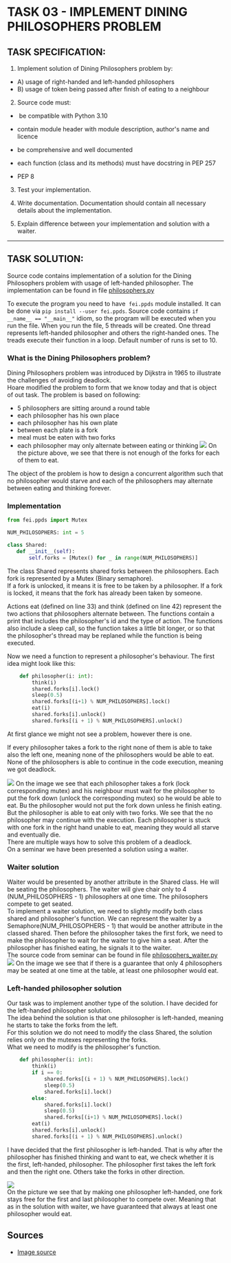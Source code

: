 # TASK 03 - IMPLEMENT DINING PHILOSOPHERS PROBLEM

## TASK SPECIFICATION:

1. Implement solution of Dining Philosophers problem by:
  - A) usage of right-handed and left-handed philosophers
  - B) usage of token being passed after finish of eating to a neighbour
2. Source code must:   
  
  -  be compatible with Python 3.10
    
  - contain module header with module description, author's name and licence
    
  - be comprehensive and well documented
    
  - each function (class and its methods) must have docstring in PEP 257
    
  - PEP 8
    
3. Test your implementation.
  
4. Write documentation. Documentation should contain all necessary details about the implementation.
  
5. Explain difference between your implementation and solution with a waiter.
  

---

## TASK SOLUTION:

Source code contains implementation of a solution for the Dining Philosophers problem with usage of left-handed philosopher. The implementation can be found in file [philosophers.py](https://github.com/AlzbetaFekiacova/Fekiacova_105061_feippds/blob/03/philosphers.py)

To execute the program you need to have  `fei.ppds` module installed. It can be done via `pip install --user fei.ppds`. Source code contains `if __name__ == "__main__"` idiom, so the program will be executed when you run the file. When you run the file, 5 threads will be created. One thread represents left-handed philosopher and others the right-handed ones. The treads execute their function in a loop. Default number of runs is set to 10.

### What is the Dining Philosophers problem?

Dining Philosophers problem was introduced by Dijkstra in 1965 to illustrate the challenges of avoiding deadlock.  
Hoare modified the problem to form that we know today and that is object of out task. The problem is based on following:

- 5 philosophers are sitting around a round table
- each philosopher has his own place
- each philosopher has his own plate
- between each plate is a fork
- meal must be eaten with two forks
- each philosopher may only alternate between eating or thinking
![](problem_img.png)
On the picture above, we see that there is not enough of the forks for each of them to eat.

The object of the problem is how to design a concurrent algorithm such that no philosopher would starve and each of the philosophers may alternate between eating and thinking forever.

### Implementation
```python
from fei.ppds import Mutex  

NUM_PHILOSOPHERS: int = 5  

class Shared:  
   def __init__(self):       
       self.forks = [Mutex() for _ in range(NUM_PHILOSOPHERS)]  
```

The class Shared represents shared forks between the philosophers. Each fork is represented by a Mutex (Binary semaphore).  
If a fork is unlocked, it means it is free to be taken by a philosopher. If a fork is locked, it means that the fork has already been taken by someone.

Actions eat (defined on line 33) and think (defined on line 42) represent the two actions that philosophers alternate between. The functions contain a print that includes the philosopher's id and the type of action. The functions also include a sleep call, so the function takes a little bit longer, or so that the philosopher's thread may be replaned while the function is being executed.

Now we need a function to represent a philosopher's behaviour. The first idea might look like this:

```python
    def philosopher(i: int):        
        think(i)  
        shared.forks[i].lock()        
        sleep(0.5)        
        shared.forks[(i+1) % NUM_PHILOSOPHERS].lock()        
        eat(i)        
        shared.forks[i].unlock()        
        shared.forks[(i + 1) % NUM_PHILOSOPHERS].unlock()  
```

At first glance we might not see a problem, however there is one.

If every philosopher takes a fork to the right none of them is able to take also the left one, meaning none of the philosophers would be able to eat. None of the philosophers is able to continue in the code execution, meaning we got deadlock.

![](problem_img_deadlock.png)
On the image we see that each philosopher takes a fork (lock corresponding mutex) and his neighbour must wait for the philosopher to put the fork down (unlock the corresponding mutex) so he would be able to eat. Bu the philosopher would not put the fork down unless he finish eating. But the philosopher is able to eat only with two forks. We see that the no philosopher may continue with the execution. Each philosopher is stuck with one fork in the right hand unable to eat, meaning they would all starve and eventually die.  
There are multiple ways how to solve this problem of a deadlock.  
On a seminar we have been presented a solution using a waiter.

### Waiter solution

Waiter would be presented by another attribute in the Shared class. He will be seating the philosophers. The waiter will give chair only to 4 (NUM_PHILOSOPHERS - 1) philosophers at one time. The philosophers compete to get seated.  
To implement a waiter solution, we need to slightly modify both class shared and philosopher's function. We can represent the waiter by a Semaphore(NUM_PHILOSOPHERS - 1) that would be another attribute in the classed shared. Then before the philosopher takes the first fork, we need to make the philosopher to wait for the waiter to give him a seat. After the philosopher has finished eating, he signals it to the waiter.  
The source code from seminar can be found in file [philosophers_waiter.py](https://github.com/AlzbetaFekiacova/Fekiacova_105061_feippds/blob/03/philosophers_waiter.py)  
![](problem_waiter_img.png)
On the image we see that if there is a guarantee that only 4 philosophers may be seated at one time at the table, at least one philosopher would eat.

### Left-handed philosopher solution

Our task was to implement another type of the solution. I have decided for the left-handed philosopher solution.  
The idea behind the solution is that one philosopher is left-handed, meaning he starts to take the forks from the left.  
For this solution we do not need to modify the class Shared, the solution relies only on the mutexes representing the forks.  
What we need to modify is the philosopher's function.

```python
    def philosopher(i: int):       
        think(i)  
        if i == 0:            
            shared.forks[(i + 1) % NUM_PHILOSOPHERS].lock()            
            sleep(0.5)            
            shared.forks[i].lock()        
        else:            
            shared.forks[i].lock()            
            sleep(0.5)            
            shared.forks[(i+1) % NUM_PHILOSOPHERS].lock()        
        eat(i)        
        shared.forks[i].unlock()        
        shared.forks[(i + 1) % NUM_PHILOSOPHERS].unlock()
```

I have decided that the first philosopher is left-handed. That is why after the philosopher has finished thinking and want to eat, we check whether it is the first, left-handed, philosopher. The philosopher first takes the left fork and then the right one. Others take the forks in other direction.

![](problem_lef-handed_img.png)  
On the picture we see that by making one philosopher left-handed, one fork stays free for the first and last philosopher to compete over. Meaning that as in the solution with waiter, we have guaranteed that always at least one philosopher would eat.

## Sources

- [Image source](https://commons.wikimedia.org/w/index.php?curid=56559)